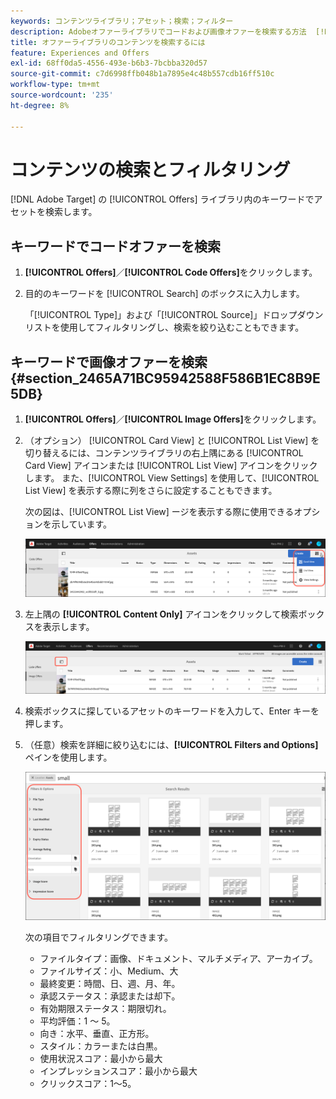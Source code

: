 ```yaml
---
keywords: コンテンツライブラリ；アセット；検索；フィルター
description: Adobeオファーライブラリでコードおよび画像オファーを検索する方法  [!DNL Target]  説明します。
title: オファーライブラリのコンテンツを検索するには
feature: Experiences and Offers
exl-id: 68ff0da5-4556-493e-b6b3-7bcbba320d57
source-git-commit: c7d6998ffb048b1a7895e4c48b557cdb16ff510c
workflow-type: tm+mt
source-wordcount: '235'
ht-degree: 8%

---
```


# コンテンツの検索とフィルタリング

[!DNL Adobe Target] の [!UICONTROL Offers] ライブラリ内のキーワードでアセットを検索します。

## キーワードでコードオファーを検索

1. **[!UICONTROL Offers]**／**[!UICONTROL Code Offers]**&#x200B;をクリックします。
1. 目的のキーワードを [!UICONTROL Search] のボックスに入力します。

   「[!UICONTROL Type]」および「[!UICONTROL Source]」ドロップダウンリストを使用してフィルタリングし、検索を絞り込むこともできます。

## キーワードで画像オファーを検索 {#section_2465A71BC95942588F586B1EC8B9E5DB}

1. **[!UICONTROL Offers]**／**[!UICONTROL Image Offers]**&#x200B;をクリックします。

1. （オプション） [!UICONTROL Card View] と [!UICONTROL List View] を切り替えるには、コンテンツライブラリの右上隅にある [!UICONTROL Card View] アイコンまたは [!UICONTROL List View] アイコンをクリックします。 また、[!UICONTROL View Settings] を使用して、[!UICONTROL List View] を表示する際に列をさらに設定することもできます。

   次の図は、[!UICONTROL List View] ージを表示する際に使用できるオプションを示しています。

   ![ リスト表示オプション ](/help/main/c-experiences/c-manage-content/assets/view-settings-options.png)

1. 左上隅の **[!UICONTROL Content Only]** アイコンをクリックして検索ボックスを表示します。

   ![ コンテンツのみオプション ](/help/main/c-experiences/c-manage-content/assets/content-only.png)

1. 検索ボックスに探しているアセットのキーワードを入力して、Enter キーを押します。

1. （任意）検索を詳細に絞り込むには、**[!UICONTROL Filters and Options]** ペインを使用します。

   ![ フィルターとオプション ペイン ](/help/main/c-experiences/c-manage-content/assets/filter-and-options.png)

   次の項目でフィルタリングできます。

   * ファイルタイプ：画像、ドキュメント、マルチメディア、アーカイブ。
   * ファイルサイズ：小、Medium、大
   * 最終変更：時間、日、週、月、年。
   * 承認ステータス：承認または却下。
   * 有効期限ステータス：期限切れ。
   * 平均評価：1 ～ 5。
   * 向き：水平、垂直、正方形。
   * スタイル：カラーまたは白黒。
   * 使用状況スコア：最小から最大
   * インプレッションスコア：最小から最大
   * クリックスコア：1～5。
